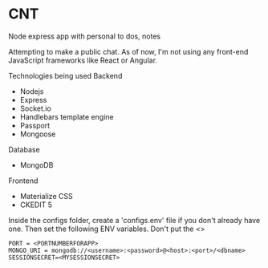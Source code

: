 # CNT
Node express app with personal to dos, notes

Attempting to make a public chat. As of now, I'm not using any front-end JavaScript frameworks like React or Angular.

Technologies being used
Backend
- Nodejs
- Express
- Socket.io
- Handlebars template engine
- Passport
- Mongoose
  
Database
- MongoDB

Frontend
- Materialize CSS
- CKEDIT 5

Inside the configs folder, create a 'configs.env' file if you don't already have one. Then set the following ENV variables. Don't put the <>

```
PORT = <PORTNUMBERFORAPP>
MONGO_URI = mongodb://<username>:<password>@<host>:<port>/<dbname>
SESSIONSECRET=<MYSESSIONSECRET>
```
